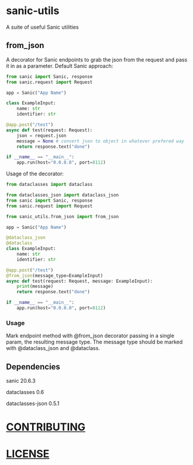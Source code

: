 # sanic-utils

A suite of useful Sanic utilities

## from_json

A decorator for Sanic endpoints to grab the json from the request and pass it in as a parameter. 
Default Sanic approach:


```python
from sanic import Sanic, response
from sanic.request import Request

app = Sanic("App Name")

class ExampleInput:
    name: str
    identifier: str

@app.post("/test")
async def test(request: Request):
    json = request.json
    message = None # convert json to object in whatever prefered way
    return response.text("done")

if __name__ == "__main__":
    app.run(host="0.0.0.0", port=8112)
```

Usage of the decorator:

```python
from dataclasses import dataclass

from dataclasses_json import dataclass_json
from sanic import Sanic, response
from sanic.request import Request

from sanic_utils.from_json import from_json

app = Sanic("App Name")

@dataclass_json
@dataclass
class ExampleInput:
    name: str
    identifier: str

@app.post("/test")
@from_json(message_type=ExampleInput)
async def test(request: Request, message: ExampleInput):
    print(message)
    return response.text("done")

if __name__ == "__main__":
    app.run(host="0.0.0.0", port=8112)
```

###  Usage

Mark endpoint method with @from_json decorator passing in a single param, the resulting message type.
The message type should be marked with @dataclass_json and @dataclass.

## Dependencies

sanic 20.6.3

dataclasses 0.6

dataclasses-json 0.5.1

# [CONTRIBUTING](CONTRIBUTING.md)

# [LICENSE](LICENSE)
